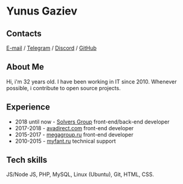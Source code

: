 # Yunus Gaziev

## Contacts

[E-mail](mailto:yunusga@yandex.ru) / [Telegram](https://t.me/yunusga) / [Discord](https://discordapp.com/users/547719466386194433) / [GitHub](https://github.com/yunusga)

## About Me

Hi, i'm 32 years old. I have been working in IT since 2010. Whenever possible, i contribute to open source projects.

## Experience

- 2018 until now - [Solvers Group](https://github.com/solversgroup) front-end/back-end developer
- 2017-2018 - [avadirect.com](https://www.avadirect.com/) front-end developer
- 2015-2017 - [megagroup.ru](https://megagroup.ru/) front-end developer
- 2010-2015 - [myfant.ru](http://www.myfant.ru/) technical support

## Tech skills

JS/Node JS, PHP, MySQL, Linux (Ubuntu), Git, HTML, CSS.
